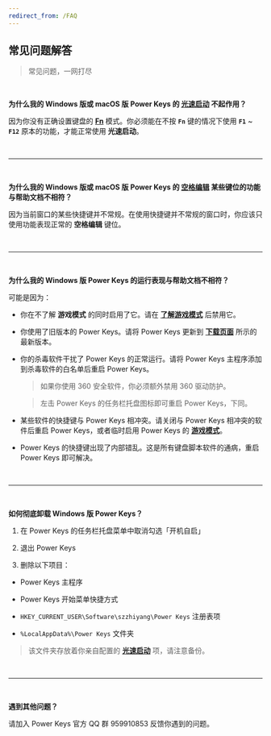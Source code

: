```yaml
---
redirect_from: /FAQ
---
```


## 常见问题解答

> 常见问题，一网打尽

<br>

**为什么我的 Windows 版或 macOS 版 Power Keys 的 [光速启动](/luancher) 不起作用？**

因为你没有正确设置键盘的 [**Fn**](https://www.baidu.com/s?wd=Fn键) 模式。你必须能在不按 **`Fn`** 键的情况下使用 **`F1`** ~ **`F12`** 原本的功能，才能正常使用 **光速启动**。

<br>

---

<br>

**为什么我的 Windows 版或 macOS 版 Power Keys 的 [空格编辑](/space) 某些键位的功能与帮助文档不相符？**

因为当前窗口的某些快捷键并不常规。在使用快捷键并不常规的窗口时，你应该只使用功能表现正常的 **空格编辑** 键位。

<br>

---

<br>

**为什么我的 Windows 版 Power Keys 的运行表现与帮助文档不相符？**

可能是因为：

- 你在不了解 **游戏模式** 的同时启用了它。请在 [**了解游戏模式**](/game) 后禁用它。

- 你使用了旧版本的 Power Keys。请将 Power Keys 更新到 [**下载页面**](/download) 所示的最新版本。

- 你的杀毒软件干扰了 Power Keys 的正常运行。请将 Power Keys 主程序添加到杀毒软件的白名单后重启 Power Keys。

  > 如果你使用 360 安全软件，你必须额外禁用 360 驱动防护。

  > 左击 Power Keys 的任务栏托盘图标即可重启 Power Keys，下同。

- 某些软件的快捷键与 Power Keys 相冲突。请关闭与 Power Keys 相冲突的软件后重启 Power Keys，或者临时启用 Power Keys 的 [**游戏模式**](/game)。

- Power Keys 的快捷键出现了内部错乱。这是所有键盘脚本软件的通病，重启 Power Keys 即可解决。

<br>

---

<br>

**如何彻底卸载 Windows 版 Power Keys？**

1. 在 Power Keys 的任务栏托盘菜单中取消勾选「开机自启」

2. 退出 Power Keys

3. 删除以下项目：

- Power Keys 主程序

- Power Keys 开始菜单快捷方式

- `HKEY_CURRENT_USER\Software\szzhiyang\Power Keys` 注册表项

- `%LocalAppData%\Power Keys` 文件夹

> 该文件夹存放着你亲自配置的 [**光速启动**](/launcher) 项，请注意备份。

<br>

---

<br>

**遇到其他问题？**

请加入 Power Keys 官方 QQ 群 959910853 反馈你遇到的问题。
